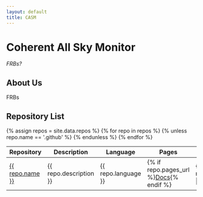 ```yaml
---
layout: default
title: CASM
---
```


# Coherent All Sky Monitor

_FRBs?_
## About Us

FRBs

## Repository List

<table>
  <thead>
    <tr>
      <th>Repository</th>
      <th>Description</th>
      <th>Language</th>
      <th>Pages</th>
      <th>Last Updated</th>
    </tr>
  </thead>
  <tbody>
    {% assign repos = site.data.repos %}
    {% for repo in repos %}
      {% unless repo.name == '.github' %}
      <tr>
        <td><a href="{{ repo.html_url }}">{{ repo.name }}</a></td>
        <td>{{ repo.description }}</td>
        <td>{{ repo.language }}</td>
        <td>{% if repo.pages_url %}<a href="{{ repo.pages_url }}">Docs</a>{% endif %}</td>
        <td>{{ repo.updated_at | slice: 0, 10 }}</td>
      </tr>
      {% endunless %}
    {% endfor %}
  </tbody>
</table>

